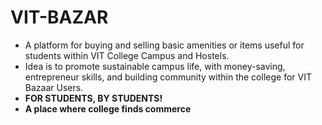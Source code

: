# VIT-BAZAR
- A platform for buying and selling basic amenities or items useful for students within VIT College Campus and Hostels.
- Idea is to promote sustainable campus life, with money-saving, entrepreneur skills, and building community within the college for VIT Bazaar Users.
- **FOR STUDENTS, BY STUDENTS!**
- **A place where college finds commerce**
